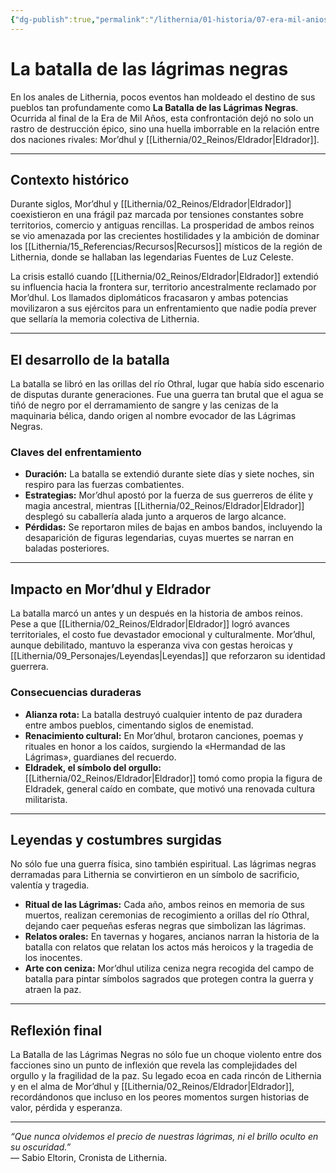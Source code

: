 ```yaml
---
{"dg-publish":true,"permalink":"/lithernia/01-historia/07-era-mil-anios/la-batalla-de-las-lagrimas-negras/","title":"La batalla de las lágrimas negras","tags":["lithernia","evento","batalla","historia"]}
---
```


# La batalla de las lágrimas negras

En los anales de Lithernia, pocos eventos han moldeado el destino de sus pueblos tan profundamente como **La Batalla de las Lágrimas Negras**. Ocurrida al final de la Era de Mil Años, esta confrontación dejó no solo un rastro de destrucción épico, sino una huella imborrable en la relación entre dos naciones rivales: Mor’dhul y [[Lithernia/02_Reinos/Eldrador\|Eldrador]].

---

## Contexto histórico

Durante siglos, Mor’dhul y [[Lithernia/02_Reinos/Eldrador\|Eldrador]] coexistieron en una frágil paz marcada por tensiones constantes sobre territorios, comercio y antiguas rencillas. La prosperidad de ambos reinos se vio amenazada por las crecientes hostilidades y la ambición de dominar los [[Lithernia/15_Referencias/Recursos\|Recursos]] místicos de la región de Lithernia, donde se hallaban las legendarias Fuentes de Luz Celeste.

La crisis estalló cuando [[Lithernia/02_Reinos/Eldrador\|Eldrador]] extendió su influencia hacia la frontera sur, territorio ancestralmente reclamado por Mor’dhul. Los llamados diplomáticos fracasaron y ambas potencias movilizaron a sus ejércitos para un enfrentamiento que nadie podía prever que sellaría la memoria colectiva de Lithernia.

---

## El desarrollo de la batalla

La batalla se libró en las orillas del río Othral, lugar que había sido escenario de disputas durante generaciones. Fue una guerra tan brutal que el agua se tiñó de negro por el derramamiento de sangre y las cenizas de la maquinaria bélica, dando origen al nombre evocador de las Lágrimas Negras.

### Claves del enfrentamiento

- **Duración:** La batalla se extendió durante siete días y siete noches, sin respiro para las fuerzas combatientes.
- **Estrategias:** Mor’dhul apostó por la fuerza de sus guerreros de élite y magia ancestral, mientras [[Lithernia/02_Reinos/Eldrador\|Eldrador]] desplegó su caballería alada junto a arqueros de largo alcance.
- **Pérdidas:** Se reportaron miles de bajas en ambos bandos, incluyendo la desaparición de figuras legendarias, cuyas muertes se narran en baladas posteriores.

---

## Impacto en Mor’dhul y Eldrador

La batalla marcó un antes y un después en la historia de ambos reinos. Pese a que [[Lithernia/02_Reinos/Eldrador\|Eldrador]] logró avances territoriales, el costo fue devastador emocional y culturalmente. Mor’dhul, aunque debilitado, mantuvo la esperanza viva con gestas heroicas y [[Lithernia/09_Personajes/Leyendas\|Leyendas]] que reforzaron su identidad guerrera.

### Consecuencias duraderas

- **Alianza rota:** La batalla destruyó cualquier intento de paz duradera entre ambos pueblos, cimentando siglos de enemistad.
- **Renacimiento cultural:** En Mor’dhul, brotaron canciones, poemas y rituales en honor a los caídos, surgiendo la «Hermandad de las Lágrimas», guardianes del recuerdo.
- **Eldradek, el símbolo del orgullo:** [[Lithernia/02_Reinos/Eldrador\|Eldrador]] tomó como propia la figura de Eldradek, general caído en combate, que motivó una renovada cultura militarista.

---

## Leyendas y costumbres surgidas

No sólo fue una guerra física, sino también espiritual. Las lágrimas negras derramadas para Lithernia se convirtieron en un símbolo de sacrificio, valentía y tragedia.

- **Ritual de las Lágrimas:** Cada año, ambos reinos en memoria de sus muertos, realizan ceremonias de recogimiento a orillas del río Othral, dejando caer pequeñas esferas negras que simbolizan las lágrimas.
- **Relatos orales:** En tavernas y hogares, ancianos narran la historia de la batalla con relatos que relatan los actos más heroicos y la tragedia de los inocentes.
- **Arte con ceniza:** Mor’dhul utiliza ceniza negra recogida del campo de batalla para pintar símbolos sagrados que protegen contra la guerra y atraen la paz.

---

## Reflexión final

La Batalla de las Lágrimas Negras no sólo fue un choque violento entre dos facciones sino un punto de inflexión que revela las complejidades del orgullo y la fragilidad de la paz. Su legado ecoa en cada rincón de Lithernia y en el alma de Mor’dhul y [[Lithernia/02_Reinos/Eldrador\|Eldrador]], recordándonos que incluso en los peores momentos surgen historias de valor, pérdida y esperanza.

---

*“Que nunca olvidemos el precio de nuestras lágrimas, ni el brillo oculto en su oscuridad.”*  
— Sabio Eltorin, Cronista de Lithernia.